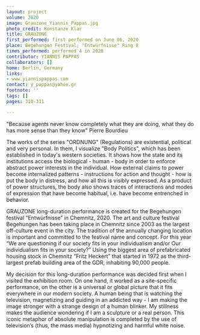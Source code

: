 ```yaml
---
layout: project
volume: 2020
image: Grauzone_Yiannis_Pappas.jpg
photo_credit: Konstanze Klar
title: GRAUZONE
first_performed: first performed on June 06, 2020
place: Begehungen Festival; "Entwürfnisse" Ring 8
times_performed: performed 4 in 2020
contributor: YIANNIS PAPPAS
collaborators: []
home: Berlin, Germany
links:
- www.yiannispappas.com
contact: y_pappas@yahoo.gr
footnote: ''
tags: []
pages: 310-311

---
```


"Because agents never know completely what they are doing, what they do has more sense than they know" 
                                                                                                                         Pierre Bourdieu 


The works of the series "ORDNUNG" (Regulations) are existential, political and very personal. In them, I visualize "Body Politics", which has been established in today's western societies. It shows how the state and its institutions access the biological - human - body in order to enforce abstract power interests in the individual. How external claims to power become internalized patterns - instructions for action and thought - how is put the body in distress, and how all this is visibly expressed. 
As a product of power structures, the body also shows traces of interactions and modes of expression that have become habitual, i.e. have become entrenched in behavior.

GRAUZONE long-duration performance is created for the Begehungen festival “Entwürfnisse” in Chemnitz, 2020. The art and culture festival Begehungen has been taking place in Chemnitz since 2003 as the largest off-culture event in the city. The tradition of the annually changing location is important and committed to the festival name and concept. For this year “We are questioning if our society fits in your individualism and/or Our individualism fits in your society?” Using the biggest area of prefabricated housing stock in Chemnitz “Fritz Heckert” that started in 1972 as the third-largest prefab building area of the GDR, inhabiting 90,000 people. 

My decision for this long-duration performance was decided first when I visited the exhibition room. On one hand, it worked as a site-specific performance, on the other is a universal or global picture that it fits everywhere in our modern society. A human being that is watching the television, magnetizing and guiding in an addicted way - I am making the image stronger with a strange design of a human blinker. My stillness makes the audience wondering if I am a sculpture or a real person. 
This iconic metaphor of absolute manipulation is completed by the use of television’s (thus, the mass media) hypnotizing and harmful white noise. 

